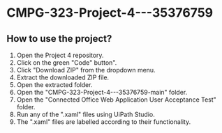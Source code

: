 # CMPG-323-Project-4---35376759
## How to use the project?

1. Open the Project 4 repository.
2. Click on the green "Code" button".
3. Click "Download ZIP" from the dropdown menu.
4. Extract the downloaded ZIP file.
5. Open the extracted folder.
6. Open the "CMPG-323-Project-4---35376759-main" folder.
7. Open the "Connected Office Web Application User Acceptance Test" folder.
8. Run any of the ".xaml" files using UiPath Studio.
9. The ".xaml" files are labelled according to their functionality.
